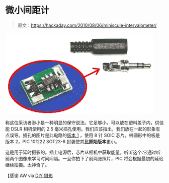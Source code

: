 # 微小间距计

> 原文：<https://hackaday.com/2010/08/06/miniscule-intervalometer/>

![](img/c2b3cf1cb612570aa29cc6bfacca6641.png "miniscule-intervalometer")

称这位采访者渺小是一种明显的保守说法。它足够小，可以放在塑料盖子内，供佳能 DSLR 相机使用的 2.5 毫米插孔使用。我们应该指出，我们放在一起的形象有点误导。插孔的图片是此电路的[版本 1](http://cms.diodenring.de/electronic/microcontroller/81-intervalltimer) ，使用 8 针 SOIC 芯片。椭圆形中的板是版本 2，PIC 10f222 SOT23-6 封装使其**比原始版本**更小。

这是用于延时摄影的。插上电源后，芯片从相机中获取能量。听听这个:它通过听前两个图像来学习时间间隔。一旦你拍下了前两张照片，PIC 将会根据最初的延迟继续拍摄。太神奇了。

【感谢 AW via [DIY 摄影](http://www.diyphotography.net/the-smallest-intervalometer-in-the-world)